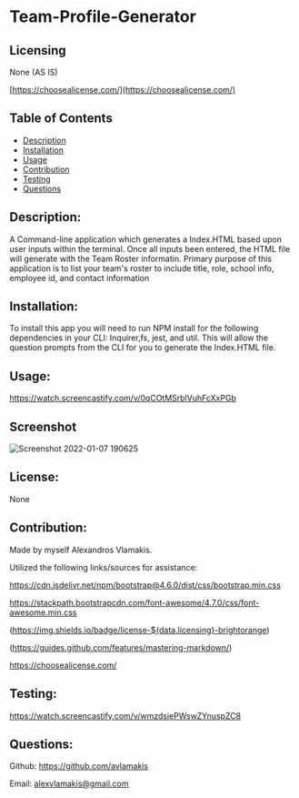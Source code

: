 # Team-Profile-Generator

## Licensing
None (AS IS)

[https://choosealicense.com/](https://choosealicense.com/)

## Table of Contents
  - [Description](#description)
  - [Installation](#installation)
  - [Usage](#usage)
  - [Contribution](#contribution)
  - [Testing](#testing)
  - [Questions](#questions)
  
## Description:
A Command-line application which generates a Index.HTML based upon user inputs within the terminal. Once all inputs been entered, the HTML file will generate with the Team Roster informatin.  Primary purpose of this application is to list your team's roster to include title, role, school info, employee id, and contact information

## Installation:
To install this app you will need to run NPM install for the following dependencies in your CLI: Inquirer,fs, jest, and util. This will allow the question prompts from the CLI for you to generate the Index.HTML file.

## Usage:
https://watch.screencastify.com/v/0qCOtMSrblVuhFcXxPGb

## Screenshot

![Screenshot 2022-01-07 190625](https://user-images.githubusercontent.com/91172337/148627492-56296094-9741-4b1f-97e4-ff6183162850.png)


## License:
None

## Contribution:
Made by myself Alexandros Vlamakis. 

Utilized the following links/sources for assistance:

https://cdn.jsdelivr.net/npm/bootstrap@4.6.0/dist/css/bootstrap.min.css

https://stackpath.bootstrapcdn.com/font-awesome/4.7.0/css/font-awesome.min.css

(https://img.shields.io/badge/license-${data.licensing}-brightorange) 

(https://guides.github.com/features/mastering-markdown/) 

https://choosealicense.com/

## Testing:
https://watch.screencastify.com/v/wmzdsjePWswZYnuspZC8

## Questions:
Github: https://github.com/avlamakis

Email: alexvlamakis@gmail.com
